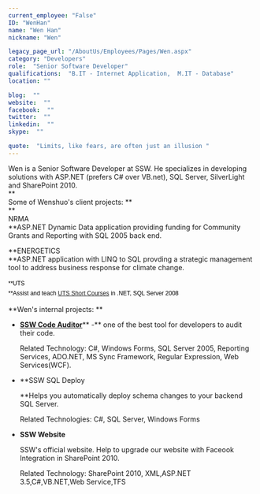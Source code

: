```yaml
---
current_employee: "False"
ID: "WenHan"
name: "Wen Han"
nickname: "Wen"

legacy_page_url: "/AboutUs/Employees/Pages/Wen.aspx"
category: "Developers"
role:  "Senior Software Developer"
qualifications:  "B.IT - Internet Application,  M.IT - Database"
location: ""

blog:  ""
website:  ""
facebook:  ""
twitter:  ""
linkedin:  ""
skype:  ""

quote:  "Limits, like fears, are often just an illusion "
---
```


Wen is a Senior Software Developer at SSW. He specializes in developing solutions with ASP.NET (prefers C# over VB.net), SQL Server, SilverLight and SharePoint 2010.  
 **  
 Some of Wenshuo's client projects: **  
 **  
 NRMA   
 **ASP.NET Dynamic Data application providing funding for Community Grants and Reporting with SQL 2005 back end.

**ENERGETICS  
 **ASP.NET application with LINQ to SQL provding a strategic management tool to address business response for climate change.  

 <span class="Apple-style-span" style="text-transform:none;text-indent:0px;border-collapse:separate;font:medium 'times new roman';white-space:normal;letter-spacing:normal;color:#000000;word-spacing:0px;"><span class="Apple-style-span" style="line-height:20px;font-family:verdana,arial,helvetica,sans-serif;font-size:12px;">**UTS   
 **<span class="Apple-style-span" style="text-transform:none;text-indent:0px;border-collapse:separate;font:medium 'times new roman';white-space:normal;letter-spacing:normal;color:#000000;word-spacing:0px;"><span class="Apple-style-span" style="line-height:20px;font-family:verdana,arial,helvetica,sans-serif;font-size:12px;">Assist and teach<span class="Apple-converted-space"> [UTS Short Courses](http://www.feit.uts.edu.au/courses/short/index.html)</span><span class="Apple-converted-space"> </span>in .NET, SQL Server 2008</span></span></span></span>  

 **Wen's internal projects: **

*   [**SSW Code Auditor**](http://www.ssw.com.au/ssw/codeauditor/)** -** one of the best tool for developers to audit their code.  

    Related Technology: C#, Windows Forms, SQL Server 2005, Reporting Services, ADO.NET, MS Sync Framework, Regular Expression, Web Services(WCF). 
*   **SSW SQL Deploy  

    **Helps you automatically deploy schema changes to your backend SQL Server.  

    Related Technologies: C#, SQL Server, Windows Forms 
*   **SSW Website**   

    SSW's official website. Help to upgrade our website with Faceook Integration in SharePoint 2010.  

    Related Technology: SharePoint 2010, XML,ASP.NET 3.5,C#,VB.NET,Web Service,TFS 